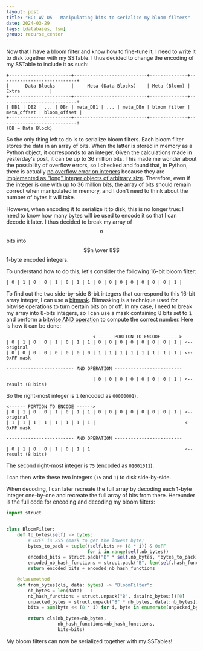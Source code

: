 ```yaml
---
layout: post
title: "RC: W7 D5 — Manipulating bits to serialize my bloom filters"
date: 2024-03-29
tags: [databases, lsm]
group: recurse_center
---
```


Now that I have a bloom filter and know how to fine-tune it, I need to write it to disk together with my SSTable.
I thus decided to change the encoding of my SSTable to include it as such:

```text
+-----------------------+---------------------------+--------------+----------------------------+
|      Data Blocks      |     Meta (Data Blocks)    | Meta (Bloom) |            Extra           |
+-----------------------+---------------------------+--------------+----------------------------+
| DB1 | DB2 | ... | DBn | meta_DB1 | ... | meta_DBn | bloom filter | meta_offset | bloom_offset |
+-----------------------+---------------------------+--------------+----------------------------+
(DB = Data Block)
```

So the only thing left to do is to serialize bloom filters.
Each bloom filter stores the data in an array of bits.
When the latter is stored in memory as a Python object, it corresponds to an integer.
Given the calculations made in yesterday's post, it can be up to 36 million bits.
This made me wonder about the possibility of overflow errors, so I checked and found that, in Python, there is
actually [no overflow error on integers](https://docs.python.org/3/library/exceptions.html#OverflowError) because they
are [implemented as "long" integer objects of arbitrary size](https://docs.python.org/3/c-api/long.html#integer-objects).
Therefore, even if the integer is one with up to 36 million bits, the array of bits should remain correct when
manipulated in memory, and I don't need to think about the number of bytes it will take.

However, when encoding it to serialize it to disk, this is no longer true: I need to know how many bytes will be used to
encode it so that I can decode it later.
I thus decided to break my array of $$n$$ bits into $$n \over 8$$ 1-byte encoded integers.

To understand how to do this, let's consider the following 16-bit bloom filter:

```text
| 0 | 1 | 0 | 0 | 1 | 0 | 1 | 1 | 0 | 0 | 0 | 0 | 0 | 0 | 0 | 1 |
```

To find out the two side-by-side 8-bit integers that correspond to this 16-bit array integer, I can use
a [bitmask](https://en.wikipedia.org/wiki/Mask_(computing)).
Bitmasking is a technique used for bitwise operations to turn certain bits on or off.
In my case, I need to break my array into 8-bits integers, so I can use a mask containing 8 bits set to `1` and perform
a [bitwise AND operation](https://en.wikipedia.org/wiki/Bitwise_operation#AND) to compute the correct number.
Here is how it can be done:

```text
                                <------ PORTION TO ENCODE ------>
| 0 | 1 | 0 | 0 | 1 | 0 | 1 | 1 | 0 | 0 | 0 | 0 | 0 | 0 | 0 | 1 | <-- original
| 0 | 0 | 0 | 0 | 0 | 0 | 0 | 0 | 1 | 1 | 1 | 1 | 1 | 1 | 1 | 1 | <-- 0xFF mask

------------------------- AND OPERATION -------------------------

                                | 0 | 0 | 0 | 0 | 0 | 0 | 0 | 1 | <-- result (8 bits)
```

So the right-most integer is `1` (encoded as `00000001`).

```text
<------ PORTION TO ENCODE ------>
| 0 | 1 | 0 | 0 | 1 | 0 | 1 | 1 | 0 | 0 | 0 | 0 | 0 | 0 | 0 | 1 | <-- original
| 1 | 1 | 1 | 1 | 1 | 1 | 1 | 1 |                                 <-- 0xFF mask

------------------------- AND OPERATION -------------------------

| 0 | 1 | 0 | 0 | 1 | 0 | 1 | 1                                   <-- result (8 bits)
```

The second right-most integer is `75` (encoded as `01001011`).

I can then write these two integers (`75` and `1`) to disk side-by-side.

When decoding, I can later recreate the full array by decoding each 1-byte integer one-by-one and recreate the full
array of bits from there.
Hereunder is the full code for encoding and decoding my bloom filters:

```python
import struct


class BloomFilter:
    def to_bytes(self) -> bytes:
        # 0xFF is 255 (mask to get the lowest byte)
        bytes_to_pack = tuple((self.bits >> (8 * i)) & 0xFF
                              for i in range(self.nb_bytes))
        encoded_bits = struct.pack("B" * self.nb_bytes, *bytes_to_pack)
        encoded_nb_hash_functions = struct.pack("B", len(self.hash_functions))
        return encoded_bits + encoded_nb_hash_functions

    @classmethod
    def from_bytes(cls, data: bytes) -> "BloomFilter":
        nb_bytes = len(data) - 1
        nb_hash_functions = struct.unpack("B", data[nb_bytes:])[0]
        unpacked_bytes = struct.unpack("B" * nb_bytes, data[:nb_bytes])
        bits = sum(byte << (8 * i) for i, byte in enumerate(unpacked_bytes))

        return cls(nb_bytes=nb_bytes,
                   nb_hash_functions=nb_hash_functions,
                   bits=bits)
```

My bloom filters can now be serialized together with my SSTables!
